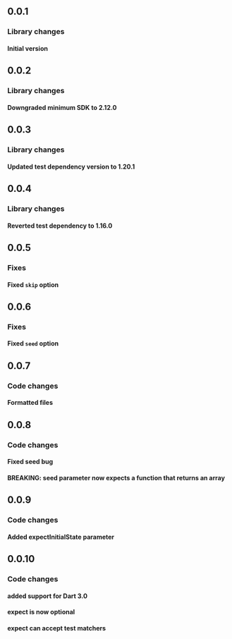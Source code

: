 ## 0.0.1

### Library changes

#### Initial version

## 0.0.2

### Library changes

#### Downgraded minimum SDK to 2.12.0

## 0.0.3

### Library changes

#### Updated test dependency version to 1.20.1

## 0.0.4

### Library changes

#### Reverted test dependency to 1.16.0

## 0.0.5

### Fixes

#### Fixed `skip` option

## 0.0.6

### Fixes

#### Fixed `seed` option

## 0.0.7

### Code changes

#### Formatted files

## 0.0.8

### Code changes

#### Fixed seed bug

#### BREAKING: seed parameter now expects a function that returns an array

## 0.0.9

### Code changes

#### Added expectInitialState parameter

## 0.0.10

### Code changes

#### added support for Dart 3.0

#### expect is now optional

#### expect can accept test matchers 
